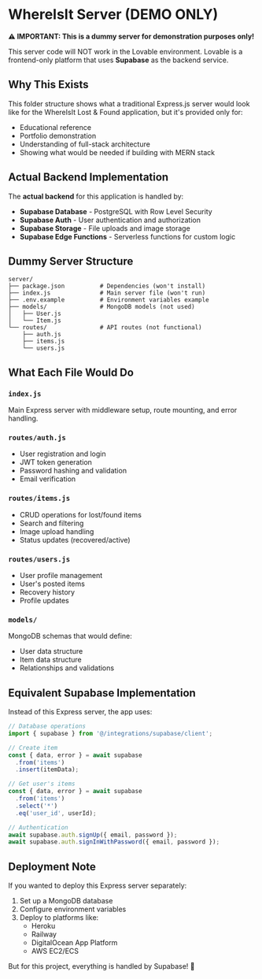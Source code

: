 # WhereIsIt Server (DEMO ONLY)

**⚠️ IMPORTANT: This is a dummy server for demonstration purposes only!**

This server code will NOT work in the Lovable environment. Lovable is a frontend-only platform that uses **Supabase** as the backend service.

## Why This Exists

This folder structure shows what a traditional Express.js server would look like for the WhereIsIt Lost & Found application, but it's provided only for:

- Educational reference
- Portfolio demonstration
- Understanding of full-stack architecture
- Showing what would be needed if building with MERN stack

## Actual Backend Implementation

The **actual backend** for this application is handled by:

- **Supabase Database** - PostgreSQL with Row Level Security
- **Supabase Auth** - User authentication and authorization  
- **Supabase Storage** - File uploads and image storage
- **Supabase Edge Functions** - Serverless functions for custom logic

## Dummy Server Structure

```
server/
├── package.json          # Dependencies (won't install)
├── index.js              # Main server file (won't run)
├── .env.example          # Environment variables example
├── models/               # MongoDB models (not used)
│   ├── User.js
│   └── Item.js
└── routes/               # API routes (not functional)
    ├── auth.js
    ├── items.js
    └── users.js
```

## What Each File Would Do

### `index.js`
Main Express server with middleware setup, route mounting, and error handling.

### `routes/auth.js`
- User registration and login
- JWT token generation
- Password hashing and validation
- Email verification

### `routes/items.js`
- CRUD operations for lost/found items
- Search and filtering
- Image upload handling
- Status updates (recovered/active)

### `routes/users.js`
- User profile management
- User's posted items
- Recovery history
- Profile updates

### `models/`
MongoDB schemas that would define:
- User data structure
- Item data structure
- Relationships and validations

## Equivalent Supabase Implementation

Instead of this Express server, the app uses:

```typescript
// Database operations
import { supabase } from '@/integrations/supabase/client';

// Create item
const { data, error } = await supabase
  .from('items')
  .insert(itemData);

// Get user's items  
const { data, error } = await supabase
  .from('items')
  .select('*')
  .eq('user_id', userId);

// Authentication
await supabase.auth.signUp({ email, password });
await supabase.auth.signInWithPassword({ email, password });
```

## Deployment Note

If you wanted to deploy this Express server separately:

1. Set up a MongoDB database
2. Configure environment variables
3. Deploy to platforms like:
   - Heroku
   - Railway
   - DigitalOcean App Platform
   - AWS EC2/ECS

But for this project, everything is handled by Supabase! 🚀